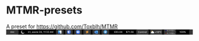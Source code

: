 # MTMR-presets

A preset for https://github.com/Toxblh/MTMR
![Alt text](screenshot.png?raw=true "Title")
